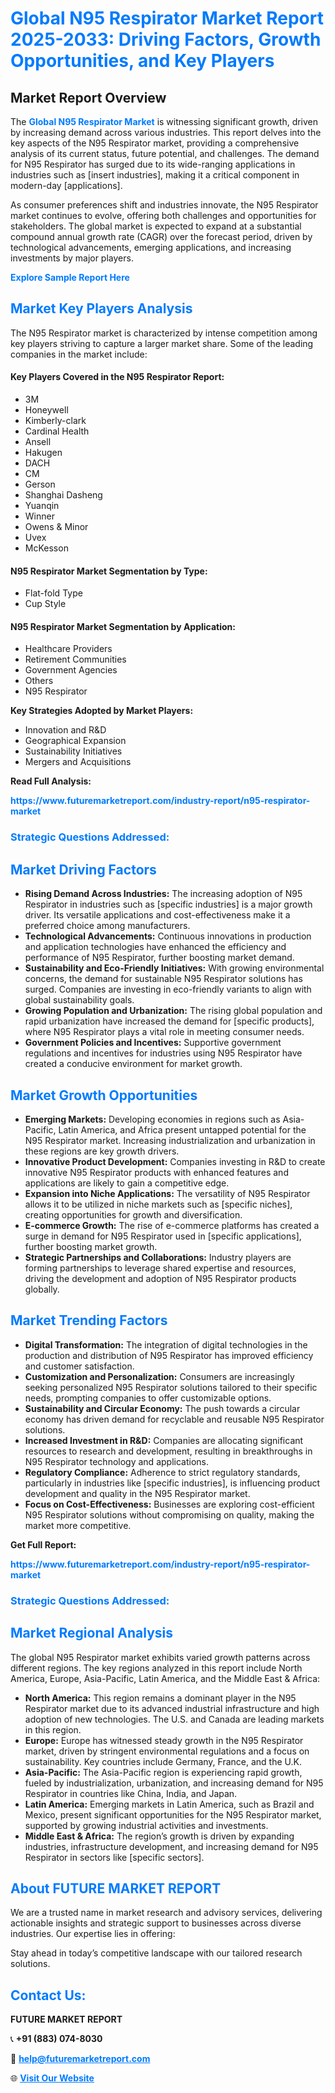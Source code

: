 <h1 style="color: #007BFF;">Global N95 Respirator Market Report 2025-2033: Driving Factors, Growth Opportunities, and Key Players</h1>

<section id="overview">
<h2>Market Report Overview</h2>
<p>The <a href="https://www.futuremarketreport.com/industry-report/n95-respirator-market" style="color: #007BFF; text-decoration: none;"><strong>Global N95 Respirator Market</strong></a> is witnessing significant growth, driven by increasing demand across various industries. This report delves into the key aspects of the N95 Respirator market, providing a comprehensive analysis of its current status, future potential, and challenges. The demand for N95 Respirator has surged due to its wide-ranging applications in industries such as [insert industries], making it a critical component in modern-day [applications].</p>
<p>As consumer preferences shift and industries innovate, the N95 Respirator market continues to evolve, offering both challenges and opportunities for stakeholders. The global market is expected to expand at a substantial compound annual growth rate (CAGR) over the forecast period, driven by technological advancements, emerging applications, and increasing investments by major players.</p>
</section>

<section id="overview">
<p><a href="https://www.futuremarketreport.com/request-sample/reportId=123358" style="color: #007BFF; text-decoration: none;"><strong>Explore Sample Report Here</strong></a></p>
</section>

<section id="key-players">
<h2 style="color: #007BFF;">Market Key Players Analysis</h2>
<p>The N95 Respirator market is characterized by intense competition among key players striving to capture a larger market share. Some of the leading companies in the market include:</p>
<h4>Key Players Covered in the N95 Respirator Report:</h4>
<ul><li>3M</li><li>Honeywell</li><li>Kimberly-clark</li><li>Cardinal Health</li><li>Ansell</li><li>Hakugen</li><li>DACH</li><li>CM</li><li>Gerson</li><li>Shanghai Dasheng</li><li>Yuanqin</li><li>Winner</li><li>Owens &amp; Minor</li><li>Uvex</li><li>McKesson</li></ul>
<h4>N95 Respirator Market Segmentation by Type:</h4>
<ul><li>Flat-fold Type</li><li>Cup Style</li></ul>

<h4>N95 Respirator Market Segmentation by Application:</h4>
<ul><li>Healthcare Providers</li><li>Retirement Communities</li><li>Government Agencies</li><li>Others</li><li>N95 Respirator</li></ul>
<p><strong>Key Strategies Adopted by Market Players:</strong></p>
<ul>
<li>Innovation and R&D</li>
<li>Geographical Expansion</li>
<li>Sustainability Initiatives</li>
<li>Mergers and Acquisitions</li>
</ul>
</section>

<section>
<p><strong>Read Full Analysis: </strong></p><a href="https://www.futuremarketreport.com/industry-report/n95-respirator-market" style="color: #007BFF; text-decoration: none;"><strong>https://www.futuremarketreport.com/industry-report/n95-respirator-market</strong></a>
<h3 style="color: #007BFF;">Strategic Questions Addressed:</h3>
</section>

<section id="driving-factors">
<h2 style="color: #007BFF;">Market Driving Factors</h2>
<ul>
<li><strong>Rising Demand Across Industries:</strong> The increasing adoption of N95 Respirator in industries such as [specific industries] is a major growth driver. Its versatile applications and cost-effectiveness make it a preferred choice among manufacturers.</li>
<li><strong>Technological Advancements:</strong> Continuous innovations in production and application technologies have enhanced the efficiency and performance of N95 Respirator, further boosting market demand.</li>
<li><strong>Sustainability and Eco-Friendly Initiatives:</strong> With growing environmental concerns, the demand for sustainable N95 Respirator solutions has surged. Companies are investing in eco-friendly variants to align with global sustainability goals.</li>
<li><strong>Growing Population and Urbanization:</strong> The rising global population and rapid urbanization have increased the demand for [specific products], where N95 Respirator plays a vital role in meeting consumer needs.</li>
<li><strong>Government Policies and Incentives:</strong> Supportive government regulations and incentives for industries using N95 Respirator have created a conducive environment for market growth.</li>
</ul>
</section>

<section id="growth-opportunities">
<h2 style="color: #007BFF;">Market Growth Opportunities</h2>
<ul>
<li><strong>Emerging Markets:</strong> Developing economies in regions such as Asia-Pacific, Latin America, and Africa present untapped potential for the N95 Respirator market. Increasing industrialization and urbanization in these regions are key growth drivers.</li>
<li><strong>Innovative Product Development:</strong> Companies investing in R&D to create innovative N95 Respirator products with enhanced features and applications are likely to gain a competitive edge.</li>
<li><strong>Expansion into Niche Applications:</strong> The versatility of N95 Respirator allows it to be utilized in niche markets such as [specific niches], creating opportunities for growth and diversification.</li>
<li><strong>E-commerce Growth:</strong> The rise of e-commerce platforms has created a surge in demand for N95 Respirator used in [specific applications], further boosting market growth.</li>
<li><strong>Strategic Partnerships and Collaborations:</strong> Industry players are forming partnerships to leverage shared expertise and resources, driving the development and adoption of N95 Respirator products globally.</li>
</ul>
</section>

<section id="trending-factors">
<h2 style="color: #007BFF;">Market Trending Factors</h2>
<ul>
<li><strong>Digital Transformation:</strong> The integration of digital technologies in the production and distribution of N95 Respirator has improved efficiency and customer satisfaction.</li>
<li><strong>Customization and Personalization:</strong> Consumers are increasingly seeking personalized N95 Respirator solutions tailored to their specific needs, prompting companies to offer customizable options.</li>
<li><strong>Sustainability and Circular Economy:</strong> The push towards a circular economy has driven demand for recyclable and reusable N95 Respirator solutions.</li>
<li><strong>Increased Investment in R&D:</strong> Companies are allocating significant resources to research and development, resulting in breakthroughs in N95 Respirator technology and applications.</li>
<li><strong>Regulatory Compliance:</strong> Adherence to strict regulatory standards, particularly in industries like [specific industries], is influencing product development and quality in the N95 Respirator market.</li>
<li><strong>Focus on Cost-Effectiveness:</strong> Businesses are exploring cost-efficient N95 Respirator solutions without compromising on quality, making the market more competitive.</li>
</ul>
</section>

<section>
<p><strong>Get Full Report: </strong></p><a href="https://www.futuremarketreport.com/industry-report/n95-respirator-market" style="color: #007BFF; text-decoration: none;"><strong>https://www.futuremarketreport.com/industry-report/n95-respirator-market</strong></a>
<h3 style="color: #007BFF;">Strategic Questions Addressed:</h3>
</section>


<section id="regional-analysis">
<h2 style="color: #007BFF;">Market Regional Analysis</h2>
<p>The global N95 Respirator market exhibits varied growth patterns across different regions. The key regions analyzed in this report include North America, Europe, Asia-Pacific, Latin America, and the Middle East & Africa:</p>
<ul>
<li><strong>North America:</strong> This region remains a dominant player in the N95 Respirator market due to its advanced industrial infrastructure and high adoption of new technologies. The U.S. and Canada are leading markets in this region.</li>
<li><strong>Europe:</strong> Europe has witnessed steady growth in the N95 Respirator market, driven by stringent environmental regulations and a focus on sustainability. Key countries include Germany, France, and the U.K.</li>
<li><strong>Asia-Pacific:</strong> The Asia-Pacific region is experiencing rapid growth, fueled by industrialization, urbanization, and increasing demand for N95 Respirator in countries like China, India, and Japan.</li>
<li><strong>Latin America:</strong> Emerging markets in Latin America, such as Brazil and Mexico, present significant opportunities for the N95 Respirator market, supported by growing industrial activities and investments.</li>
<li><strong>Middle East & Africa:</strong> The region’s growth is driven by expanding industries, infrastructure development, and increasing demand for N95 Respirator in sectors like [specific sectors].</li>
</ul>
</section>

<footer>
<h2 style="color: #007BFF;">About FUTURE MARKET REPORT</h2>
<p>We are a trusted name in market research and advisory services, delivering actionable insights and strategic support to businesses across diverse industries. Our expertise lies in offering:</p>

<p>Stay ahead in today’s competitive landscape with our tailored research solutions.</p>

<h2 style="color: #007BFF;">Contact Us:</h2>
<p><strong>FUTURE MARKET REPORT</strong></p>
<p>📞 <strong>+91 (883) 074-8030</strong></p>
<p>📧 <strong><a href="mailto:help@futuremarketreport.com" style="color: #007BFF;">help@futuremarketreport.com</a></strong></p>
<p>🌐 <strong><a href="https://www.futuremarketreport.com/" style="color: #007BFF;">Visit Our Website</a></strong></p>
</footer>